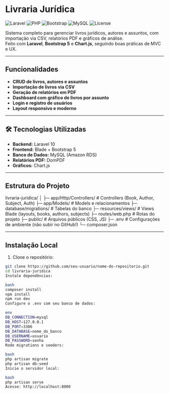 # Livraria Jurídica

![Laravel](https://img.shields.io/badge/Laravel-10-orange)
![PHP](https://img.shields.io/badge/PHP-8.2-blue)
![Bootstrap](https://img.shields.io/badge/Bootstrap-5.3-purple)
![MySQL](https://img.shields.io/badge/MySQL-8.0-blue)
![License](https://img.shields.io/badge/License-MIT-green)

Sistema completo para gerenciar livros jurídicos, autores e assuntos, com importação via CSV, relatórios PDF e gráficos de análise.  
Feito com **Laravel**, **Bootstrap 5** e **Chart.js**, seguindo boas práticas de MVC e UX.

---

##  Funcionalidades

-  **CRUD de livros, autores e assuntos**  
-  **Importação de livros via CSV**  
-  **Geração de relatórios em PDF**  
-  **Dashboard com gráfico de livros por assunto**  
-  **Login e registro de usuários**  
-  **Layout responsivo e moderno**  

---

## 🛠 Tecnologias Utilizadas

- **Backend:** Laravel 10  
- **Frontend:** Blade + Bootstrap 5  
- **Banco de Dados:** MySQL (Amazon RDS)  
- **Relatórios PDF:** DomPDF  
- **Gráficos:** Chart.js  

---

## Estrutura do Projeto

livraria-juridica/
│
├─ app/Http/Controllers/ # Controllers (Book, Author, Subject, Auth)
├─ app/Models/ # Models e relacionamentos
├─ database/migrations/ # Tabelas do banco
├─ resources/views/ # Views Blade (layouts, books, authors, subjects)
├─ routes/web.php # Rotas do projeto
├─ public/ # Arquivos públicos (CSS, JS)
├─ .env # Configurações de ambiente (não subir no GitHub!)
└─ composer.json

---

## Instalação Local

1. Clone o repositório:

```bash
git clone https://github.com/seu-usuario/nome-do-repositorio.git
cd livraria-juridica
Instale dependências:

bash
composer install
npm install
npm run dev
Configure o .env com seu banco de dados:

env
DB_CONNECTION=mysql
DB_HOST=127.0.0.1
DB_PORT=3306
DB_DATABASE=nome_do_banco
DB_USERNAME=usuario
DB_PASSWORD=senha
Rode migrations e seeders:

bash
php artisan migrate
php artisan db:seed
Inicie o servidor local:

bash
php artisan serve
Acesse: http://localhost:8000
